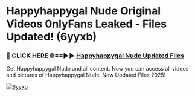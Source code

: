# Happyhappygal Nude Original Videos 0nlyFans Leaked - Files Updated! (6yyxb)

<h3>🔴 CLICK HERE 🌐==►► <a href="https://tinyurl.com/y5r63du9" rel="nofollow">Happyhappygal Nude Updated Files</a></h3>

Get Happyhappygal Nude and all content. Now you can access all videos and pictures of Happyhappygal Nude. New Updated Files 2025!

[![6yyxb](https://i.imgur.com/UVo9nyh.gif)](https://tinyurl.com/y5r63du9)